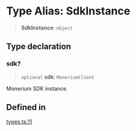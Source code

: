 # Type Alias: SdkInstance

> **SdkInstance**: `object`

## Type declaration

### sdk?

> `optional` **sdk**: `MoneriumClient`

Monerium SDK instance.

## Defined in

[types.ts:11](https://github.com/monerium/js-monorepo/blob/bdb556f177407a98459f8edb039e31cf37d07d7a/packages/sdk-react-provider/src/lib/types.ts#L11)
